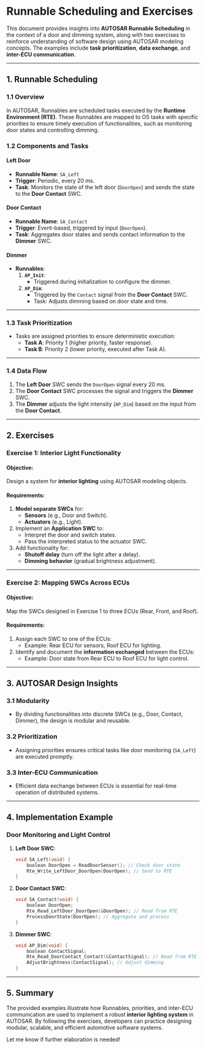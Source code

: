 # Runnable Scheduling and Exercises

This document provides insights into **AUTOSAR Runnable Scheduling** in the context of a door and dimming system, along with two exercises to reinforce understanding of software design using AUTOSAR modeling concepts. The examples include **task prioritization**, **data exchange**, and **inter-ECU communication**.

---

## **1. Runnable Scheduling**

### **1.1 Overview**
In AUTOSAR, Runnables are scheduled tasks executed by the **Runtime Environment (RTE)**. These Runnables are mapped to OS tasks with specific priorities to ensure timely execution of functionalities, such as monitoring door states and controlling dimming.

### **1.2 Components and Tasks**

#### **Left Door**
- **Runnable Name**: `SA_Left`
- **Trigger**: Periodic, every 20 ms.
- **Task**: Monitors the state of the left door (`DoorOpen`) and sends the state to the **Door Contact** SWC.

#### **Door Contact**
- **Runnable Name**: `SA_Contact`
- **Trigger**: Event-based, triggered by input (`DoorOpen`).
- **Task**: Aggregates door states and sends contact information to the **Dimmer** SWC.

#### **Dimmer**
- **Runnables**:
  1. **`AP_Init`**:
     - Triggered during initialization to configure the dimmer.
  2. **`AP_Dim`**:
     - Triggered by the `Contact` signal from the **Door Contact** SWC.
     - Task: Adjusts dimming based on door state and time.

---

### **1.3 Task Prioritization**
- Tasks are assigned priorities to ensure deterministic execution:
  - **Task A**: Priority 1 (higher priority, faster response).
  - **Task B**: Priority 2 (lower priority, executed after Task A).

---

### **1.4 Data Flow**
1. The **Left Door** SWC sends the `DoorOpen` signal every 20 ms.
2. The **Door Contact** SWC processes the signal and triggers the **Dimmer** SWC.
3. The **Dimmer** adjusts the light intensity (`AP_Dim`) based on the input from the **Door Contact**.

---

## **2. Exercises**

### **Exercise 1: Interior Light Functionality**
#### Objective:
Design a system for **interior lighting** using AUTOSAR modeling objects.

#### Requirements:
1. **Model separate SWCs** for:
   - **Sensors** (e.g., Door and Switch).
   - **Actuators** (e.g., Light).
2. Implement an **Application SWC** to:
   - Interpret the door and switch states.
   - Pass the interpreted status to the actuator SWC.
3. Add functionality for:
   - **Shutoff delay** (turn off the light after a delay).
   - **Dimming behavior** (gradual brightness adjustment).

---

### **Exercise 2: Mapping SWCs Across ECUs**
#### Objective:
Map the SWCs designed in Exercise 1 to three ECUs (Rear, Front, and Roof).

#### Requirements:
1. Assign each SWC to one of the ECUs:
   - Example: Rear ECU for sensors, Roof ECU for lighting.
2. Identify and document the **information exchanged** between the ECUs:
   - Example: Door state from Rear ECU to Roof ECU for light control.

---

## **3. AUTOSAR Design Insights**

### **3.1 Modularity**
- By dividing functionalities into discrete SWCs (e.g., Door, Contact, Dimmer), the design is modular and reusable.

### **3.2 Prioritization**
- Assigning priorities ensures critical tasks like door monitoring (`SA_Left`) are executed promptly.

### **3.3 Inter-ECU Communication**
- Efficient data exchange between ECUs is essential for real-time operation of distributed systems.

---

## **4. Implementation Example**

### **Door Monitoring and Light Control**
1. **Left Door SWC**:
   ```c
   void SA_Left(void) {
       boolean DoorOpen = ReadDoorSensor(); // Check door state
       Rte_Write_LeftDoor_DoorOpen(DoorOpen); // Send to RTE
   }
   ```

2. **Door Contact SWC**:
   ```c
   void SA_Contact(void) {
       boolean DoorOpen;
       Rte_Read_LeftDoor_DoorOpen(&DoorOpen); // Read from RTE
       ProcessDoorState(DoorOpen); // Aggregate and process
   }
   ```

3. **Dimmer SWC**:
   ```c
   void AP_Dim(void) {
       boolean ContactSignal;
       Rte_Read_DoorContact_Contact(&ContactSignal); // Read from RTE
       AdjustBrightness(ContactSignal); // Adjust dimming
   }
   ```

---

## **5. Summary**

The provided examples illustrate how Runnables, priorities, and inter-ECU communication are used to implement a robust **interior lighting system** in AUTOSAR. By following the exercises, developers can practice designing modular, scalable, and efficient automotive software systems.

Let me know if further elaboration is needed!